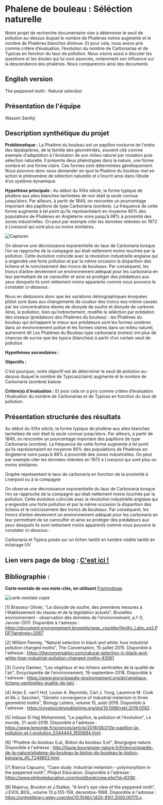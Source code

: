 # Phalene de bouleau : Séléction naturelle 

Notre projet de recherche documentaire vise à déterminer le seuil de pollution au-dessus duquel le nombre de Phalènes noires augmente et le nombre de Phalènes blanches diminue. Et pour cela, nous avons pris comme critère d’évaluation, l’évolution du nombre de Carbonarias et de Typicas en fonction du taux de pollution. Nous visons aussi à discuter les questions et les doutes qui lui sont associés, notamment son influence sur la descendance des phalènes. Nous comparerons ainsi des documents 

## English version
The peppered moth : Natural selection 

## Présentation de l'équipe

Wassim Senihji


## Description synthétique du projet

**Problématique :** 
La Phalène du bouleau est un papillon nocturne de l'ordre des lépidoptères, de la famille des géométridés, souvent cité comme exemple d'adaptation à l'évolution de son milieu naturel par mutation puis sélection naturelle. Il présente deux phénotypes dans la nature, une forme sombre et une forme claire. Ces formes sont déterminées génétiquement. Nous pouvons donc nous demander en quoi la Phalène du bouleau met en action le phénomène de sélection naturelle et s’inscrit ainsi dans l’étude d’un système dynamique. 

**Hypothèse principale :**
Au début du XIXe siècle, la forme typique de phalène aux ailes blanches tachetées de noir était la seule connue jusqu’alors. Par ailleurs, à partir de 1849, on rencontre un pourcentage important des papillons de type Carbonaria (sombre). La fréquence de cette forme augmente à tel point qu’ils représentaient en moyenne 90% des populations de Phalènes en Angleterre voire jusqu’à 98% à proximité des zones industrielles. On peut par exemple citer les données relévées en 1972 à Liverpool qui sont plus ou moins similaires. 


 
![Capturen](https://user-images.githubusercontent.com/62718218/82135367-4567ab80-9802-11ea-9392-253df092cc65.PNG)

On observe une décroissance exponentielle du taux de Carbonaria lorsque l’on se rapproche de la compagne qui était nettement moins touchée par la pollution. Cette évolution coïncide avec la révolution industrielle anglaise qui a engendré une forte pollution et par la même occasion la disparition des lichens et le noircissement des troncs de bouleaux. Par conséquent, les troncs d’arbre deviennent un environnement adéquat pour les carbonaria en leur permettant de se camoufler et ainsi se protéger des prédateurs aux yeux desquels ils sont nettement moins apparents comme nous pouvons le constater ci-dessous :  

Nous en déduisons donc que les variations démographiques évoquées plûtot sont dues aux changements de couleur des troncs eux-même causés par les concentrations élevés de dioxyde de soufre et dioxyde de carbone. Ainsi, la pollution, bien qu’indirectement, modifie la séléction par prédation des oiseaux (prédateurs des Phalènes du bouleau) : les Phalènes du bouleau qui échappent le mieux aux prédateurs sont les formes sombres dans un environnement pollué et les formes claires dans un milieu naturel, autrement dit Les Phalènes du Bouleau type carbonaria (noires) ont plus de chances de survie que les typica (blanches) à partir d’un certain seuil de pollution 



**Hypothèses secondaires :** 

**Objectifs :**

C’est pourquoi, notre objectif est de déterminer le seuil de pollution au-dessus duquel le nombre de Typicas(claire) augmente et le nombre de Carbonaria (sombre) baisse. 

**Critère(s) d'évaluation :**
Et pour cela on a pris comme critère d’évaluation l’évaluation du nombre de Carbonarias et de Typicas en fonction du taux de pollution.

## Présentation structurée des résultats

Au début du XIXe siècle, la forme typique de phalène aux ailes blanches tachetées de noir était la seule connue jusqu’alors. Par ailleurs, à partir de 1849, on rencontre un pourcentage important des papillons de type Carbonaria (sombre). La fréquence de cette forme augmente à tel point qu’ils représentaient en moyenne 90% des populations de Phalènes en Angleterre voire jusqu’à 98% à proximité des zones industrielles. On peut par exemple citer les données relévées en 1972 à Liverpool qui sont plus ou moins similaires. 


 


Graphe représentant le taux de carbonaria en fonction de la proximité à Liverpool ou à la compagne

On observe une décroissance exponentielle du taux de Carbonaria lorsque l’on se rapproche de la compagne qui était nettement moins touchée par la pollution. Cette évolution coïncide avec la révolution industrielle anglaise qui a engendré une forte pollution et par la même occasion la disparition des lichens et le noircissement des troncs de bouleaux. Par conséquent, les troncs d’arbre deviennent un environnement adéquat pour les carbonaria en leur permettant de se camoufler et ainsi se protéger des prédateurs aux yeux desquels ils sont nettement moins apparents comme nous pouvons le constater ci-dessous :  

  

Carbonaria et Typica posés sur un lichen tantôt en lumière visible tantôt en éclairage UV


## Lien vers page de blog : <a href=""> C'est ici ! </a>

## Bibliographie :

**Carte mentale de vos mots-clés, en utilisant** <a href="https://image.noelshack.com/fichiers/2020/14/6/1585954882-carte-mentale-copie.png">Framindmap </a> 

![carte mentale copie](https://user-images.githubusercontent.com/62718218/82133117-252af300-97e8-11ea-8dc9-22ab1549f246.png)


[1] Brasseur Olivier, "Le dioxyde de soufre, des premières mesures à l'établissement du réseau et de la législation actuels", Bruxelles environnement - observation des données de l'environnement, p.1-3, Janvier-2011. Disponible à l'adresse : https://document.environnement.brussels/opac_css/elecfile/Air_Labo_so2.PDF?langtype=2067

[2] William Feeney, "Natural selection in black and white: how industrial pollution changed moths", The Conversation, 15-juillet-2015. Disponible à l'adresse : https://theconversation.com/natural-selection-in-black-and-white-how-industrial-pollution-changed-moths-43061

[3] Cunny Damien, "Les végétaux et les lichens sentinelles de la qualité de l'air", Encyclopédie de l'environnement, 19-septembre-2018. Disponible à l'adresse : https://www.encyclopedie-environnement.org/air/vegetaux-lichens-sentinelles-qualite-de-lair/ .

[4] Arjen E. van’t Hof, Louise A. Reynolds, Carl J. Yung, Laurence M. Cook et Ilik J. Saccheri, "Genetic convergence of industrial melanism in three geometrid moths", Biology Letters, volume 15, août-2019. Disponible à l'adresse :
https://royalsocietypublishing.org/doi/10.1098/rsbl.2019.0582 .

[5] Intissar El Hajj Mohammed, "Le papillon, la pollution et l'évolution", Le monde, 21-août-2018. Disponible à l'adresse : https://www.lemonde.fr/sciences/article/2018/08/21/le-papillon-la-pollution-et-l-evolution_5344444_1650684.html .

[6] "Phalène du bouleau (La), Biston du bouleau (Le)", Bourgogne nature. Disponible à l'adresse : http://faune.bourgogne-nature.fr/fr/encyclopedie-de-la-nature/phalene-du-bouleau-la-biston-du-bouleau-le-biston-betularia_45_T248853.html .

[7] Bianca Capuano, "Case study: Industrial melanism – polymorphism in the peppered moth", Philpot Education. Disponible à l'adresse :
https://www.philpoteducation.com/mod/book/view.php?id=831#/ .

[8] Majerus, Brunton et J.Stalker, "A bird's eye view of the peppered moth", J.EVOL.BIOL, volume 13 p.155-159, decembre-1998. Disponible à l'adresse :
https://onlinelibrary.wiley.com/doi/10.1046/j.1420-9101.2000.00170.x .


